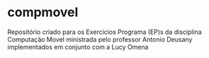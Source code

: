 # compmovel
Repositório criado para os Exercícios Programa (EP)s da disciplina Computação Movel ministrada pelo professor Antonio Deusany implementados em conjunto com a Lucy Omena
